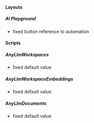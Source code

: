 
#### Layouts

##### AI Playground

- fixed button reference to automation

#### Scripts

##### AnyLlmWorkspaces

- fixed default value
##### AnyLlmWorkspaceEmbeddings

- fixed default value
##### AnyLlmDocuments

- fixed default value
